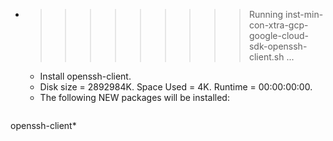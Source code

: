 * >>>>>>>>> Running inst-min-con-xtra-gcp-google-cloud-sdk-openssh-client.sh ...
  * Install openssh-client.
  * Disk size = 2892984K. Space Used = 4K. Runtime = 00:00:00:00.
  * The following NEW packages will be installed:
  ```bash
openssh-client*
  ```
